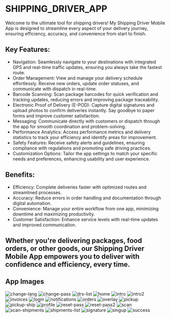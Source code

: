 # SHIPPING_DRIVER_APP

Welcome to the ultimate tool for shipping drivers! My Shipping Driver Mobile App is designed to streamline every aspect of your delivery journey, ensuring efficiency, accuracy, and convenience from start to finish.

## Key Features:
- Navigation: Seamlessly navigate to your destinations with integrated GPS and real-time traffic updates, ensuring you always take the fastest route.
- Order Management: View and manage your delivery schedule effortlessly. Receive new orders, update order statuses, and communicate with dispatch in real-time.
- Barcode Scanning: Scan package barcodes for quick verification and tracking updates, reducing errors and improving package traceability.
- Electronic Proof of Delivery (E-POD): Capture digital signatures and upload photos to confirm deliveries instantly. Say goodbye to paper forms and improve customer satisfaction.
- Messaging: Communicate directly with customers or dispatch through the app for smooth coordination and problem-solving.
- Performance Analytics: Access performance metrics and delivery statistics to track your efficiency and identify areas for improvement.
- Safety Features: Receive safety alerts and guidelines, ensuring compliance with regulations and promoting safe driving practices.
- Customization Options: Tailor the app settings to match your specific needs and preferences, enhancing usability and user experience.

## Benefits:
- Efficiency: Complete deliveries faster with optimized routes and streamlined processes.
- Accuracy: Reduce errors in order handling and documentation through digital automation.
- Convenience: Manage your entire workflow from one app, minimizing downtime and maximizing productivity.
- Customer Satisfaction: Enhance service levels with real-time updates and improved communication.

## Whether you're delivering packages, food orders, or other goods, our Shipping Driver Mobile App empowers you to deliver with confidence and efficiency, every time.

## App Images
![change-lang](https://github.com/user-attachments/assets/cced1802-cc7c-4696-8381-8661f749b459)
![change-pass](https://github.com/user-attachments/assets/d01bca16-da7e-40e0-be80-0fa8aeabd60e)
![drs-list](https://github.com/user-attachments/assets/240984e0-f7e2-4ce1-b6be-adfc63ec21f4)
![home](https://github.com/user-attachments/assets/fcb259b5-1802-4bb8-ae98-c60ad9b28f8e)
![intro](https://github.com/user-attachments/assets/0a1398b4-a5e6-4898-9d2f-ded3c3d536af)
![intro2](https://github.com/user-attachments/assets/6b4b25e4-4ac8-48e9-a3d6-952406b57702)
![invoices](https://github.com/user-attachments/assets/0982d74a-de31-4b8b-989d-55284135f130)
![login](https://github.com/user-attachments/assets/327b15ed-a706-40d4-a381-ff74d964cca1)
![notifications](https://github.com/user-attachments/assets/1ab9f5e7-56d8-4eb3-9016-32f39ee0d2b0)
![orders](https://github.com/user-attachments/assets/09473d4d-9a6a-45ff-a0af-3ee0dd1c18bb)
![overlay](https://github.com/user-attachments/assets/75f16a3c-55f4-4bd8-b68e-00aa0557be98)
![pickup](https://github.com/user-attachments/assets/3586c4a3-7bec-4e28-96b2-a3b71573cf6f)
![pickup-ship](https://github.com/user-attachments/assets/9bad1fb7-07d8-4fe8-a761-fec66e5f29b5)
![profile](https://github.com/user-attachments/assets/2fc9a7b1-1bc7-4c4a-872e-e71e99860814)
![reset-pass](https://github.com/user-attachments/assets/dfb9d854-c0ad-497f-a969-21cd090525a2)
![reset-pass2](https://github.com/user-attachments/assets/5f30559f-648a-4641-b913-3273aba4856b)
![scan](https://github.com/user-attachments/assets/40fc9555-89e7-427c-9b68-26d429268175)
![scan-shipments](https://github.com/user-attachments/assets/79c8a0bc-c80e-4228-abd8-f9f6ee752b80)
![shipments-list](https://github.com/user-attachments/assets/56b8196f-0a8d-4cef-a28f-bad0a062fd51)
![signature](https://github.com/user-attachments/assets/20e69944-113f-41cb-90bc-e6aa0434eaed)
![singup](https://github.com/user-attachments/assets/21d12f3d-1c5c-438c-a4be-9b0fb4153c62)
![success](https://github.com/user-attachments/assets/5bc2f1cf-bd59-4cb7-a4bc-bc29b2b66a74)
